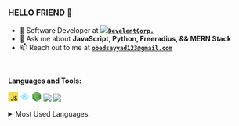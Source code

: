 ### HELLO FRIEND 👋

<!-- Here are some ideas to get you started: -->

<!-- - 👯 I’m looking to collaborate on any JavaScript Project -->
<!-- - 🔭 I’m currently working on ... -->

- 🌱 Software Developer at <code><img height="20" src="https://avatars.githubusercontent.com/u/64545718?s=200&v=4"></code>**[`DevelentCorp.`](https://www.develentcorp.com)**  
- 💬 Ask me about **JavaScript, Python, Freeradius, && MERN Stack**
- 📫 Reach out to me at **[`obedsayyad123@gmail.com`](mailto:obedsayyad123@gmail.com.com)**
<!-- - 🤔 I’m looking for help with ... -->
<!-- - 😄 Pronouns: ...
- ⚡ Fun fact: ...  - 💼 See my full portfolio at **[`.com`](https://.com)** -->
<br>

**Languages and Tools:**  

<code><img height="20" src="https://raw.githubusercontent.com/github/explore/80688e429a7d4ef2fca1e82350fe8e3517d3494d/topics/javascript/javascript.png"></code>
<code><img height="20" src="https://raw.githubusercontent.com/github/explore/80688e429a7d4ef2fca1e82350fe8e3517d3494d/topics/react/react.png"></code>
<code><img height="20" src="https://raw.githubusercontent.com/github/explore/80688e429a7d4ef2fca1e82350fe8e3517d3494d/topics/nodejs/nodejs.png"></code> 
<code><img height="20" src="https://avatars.githubusercontent.com/u/1525981?s=200&v=4"></code> 
<code><img height="20" src="https://avatars.githubusercontent.com/u/2430370?s=200&v=4"></code> 






<!-- - 
<div>
<details>
  <summary>GitHub History</summary>
  <p><img align="center" src="/?user=&" alt="" /></p>
.
</details>
</div>
-->

<div>
<details>
  <summary>Most Used Languages</summary>

<p><img align="center" src="https://github-readme-stats.vercel.app/api/top-langs?username=obedsayyad&show_icons=true&theme=tokyonight&locale=en&layout=compact" alt="obedsayyad" /></p>


</details>
</div>
